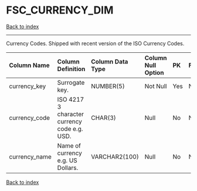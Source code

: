 # FSC_CURRENCY_DIM

[Back to index](./index.md)

---

Currency Codes.  Shipped with recent version of the ISO Currency Codes.

| Column Name   | Column Definition                            | Column Data Type   | Column Null Option   | PK   | FK   |
|:--------------|:---------------------------------------------|:-------------------|:---------------------|:-----|:-----|
| currency_key  | Surrogate key.                               | NUMBER(5)          | Not Null             | Yes  | No   |
| currency_code | ISO 4217 3 character currency code e.g. USD. | CHAR(3)            | Null                 | No   | No   |
| currency_name | Name of currency e.g. US Dollars.            | VARCHAR2(100)      | Null                 | No   | No   |

[Back to index](./index.md)